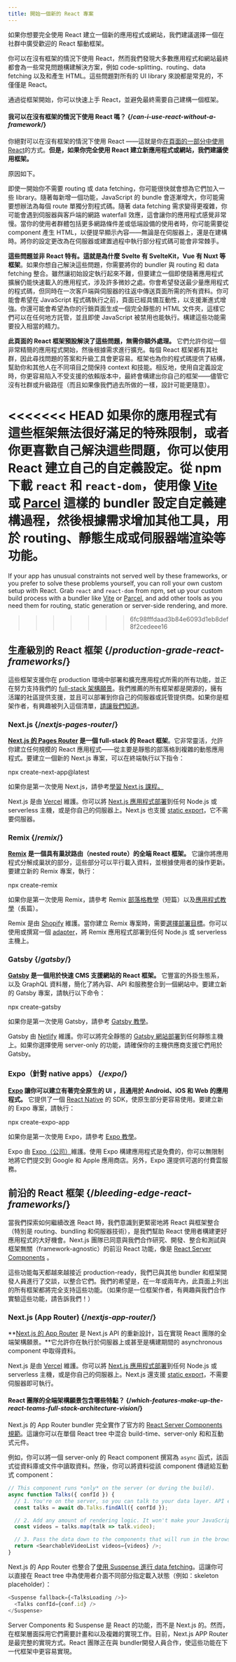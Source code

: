 ```yaml
---
title: 開始一個新的 React 專案
---
```


<Intro>

如果你想要完全使用 React 建立一個新的應用程式或網站，我們建議選擇一個在社群中廣受歡迎的 React 驅動框架。

</Intro>


你可以在沒有框架的情況下使用 React，然而我們發現大多數應用程式和網站最終都會為一些常見問題構建解決方案，例如 code-splitting、routing、data fetching 以及和產生 HTML。這些問題對所有的 UI library 來說都是常見的，不僅僅是 React。

通過從框架開始，你可以快速上手 React，並避免最終需要自己建構一個框架。

<DeepDive>

#### 我可以在沒有框架的情況下使用 React 嗎？ {/*can-i-use-react-without-a-framework*/}

你絕對可以在沒有框架的情況下使用 React ——這就是你[在頁面的一部分中使用 React](/learn/add-react-to-an-existing-project#using-react-for-a-part-of-your-existing-page)的方式。**但是，如果你完全使用 React 建立新應用程式或網站，我們建議使用框架。**

原因如下。

即使一開始你不需要 routing 或 data fetching，你可能很快就會想為它們加入一些 library。隨著每新增一個功能，JavaScript 的 bundle 會逐漸增大，你可能需要想辦法為每個 route 單獨分割程式碼。隨著 data fetching 需求變得更複雜，你可能會遇到伺服器與客戶端的網路 waterfall 效應，這會讓你的應用程式感覺非常慢。當你的使用者群體包括更多網路條件差或低端設備的使用者時，你可能需要從 component 產生 HTML，以便提早顯示內容——無論是在伺服器上，還是在建構時。將你的設定更改為在伺服器或建置過程中執行部分程式碼可能會非常棘手。

**這些問題並非 React 特有。這就是為什麼 Svelte 有 SvelteKit，Vue 有 Nuxt 等框架**。如果你想自己解決這些問題，你需要將你的 bundler 與 routing 和 data fetching 整合。雖然讓初始設定執行起來不難，但要建立一個即使隨著應用程式擴展仍能快速載入的應用程式，涉及許多微妙之處。你會希望發送最少量應用程式的程式碼，但同時在一次客戶端與伺服器的往返中傳送頁面所需的所有資料。你可能會希望在 JavaScript 程式碼執行之前，頁面已經具備互動性，以支援漸進式增強。你還可能會希望為你的行銷頁面生成一個完全靜態的 HTML 文件夾，這樣它們可以在任何地方託管，並且即使 JavaScript 被禁用也能執行。構建這些功能需要投入相當的精力。

**此頁面的 React 框架預設解決了這些問題，無需你額外處理。** 它們允許你從一個非常精簡的應用程式開始，然後根據需求進行擴充。每個 React 框架都有其社群，因此尋找問題的答案和升級工具會更容易。框架也為你的程式碼提供了結構，幫助你和其他人在不同項目之間保持 context 和技能。相反地，使用自定義設定時，你更容易陷入不受支援的依賴版本中，最終會構建出你自己的框架——儘管它沒有社群或升級路徑（而且如果像我們過去所做的一樣，設計可能更隨意）。

<<<<<<< HEAD
如果你的應用程式有這些框架無法很好滿足的特殊限制，或者你更喜歡自己解決這些問題，你可以使用 React 建立自己的自定義設定。從 npm 下載 `react` 和 `react-dom`，使用像 [Vite](https://vitejs.dev/) 或 [Parcel](https://parceljs.org/) 這樣的 bundler 設定自定義建構過程，然後根據需求增加其他工具，用於 routing、靜態生成或伺服器端渲染等功能。
=======
If your app has unusual constraints not served well by these frameworks, or you prefer to solve these problems yourself, you can roll your own custom setup with React. Grab `react` and `react-dom` from npm, set up your custom build process with a bundler like [Vite](https://vite.dev/) or [Parcel](https://parceljs.org/), and add other tools as you need them for routing, static generation or server-side rendering, and more.
>>>>>>> 6fc98fffdaad3b84e6093d1eb8def8f2cedeee16

</DeepDive>

## 生產級別的 React 框架 {/*production-grade-react-frameworks*/}

這些框架支援你在 production 環境中部署和擴充應用程式所需的所有功能，並正在努力支持我們的 [full-stack 架構願景](#which-features-make-up-the-react-teams-full-stack-architecture-vision)。我們推薦的所有框架都是開源的，擁有活躍的社區提供支援，並且可以部署到你自己的伺服器或託管提供商。如果你是框架作者，有興趣被列入這個清單，[請讓我們知道](https://github.com/reactjs/react.dev/issues/new?assignees=&labels=type%3A+framework&projects=&template=3-framework.yml&title=%5BFramework%5D%3A+)。

### Next.js {/*nextjs-pages-router*/}

**[Next.js 的 Pages Router](https://nextjs.org/) 是一個 full-stack 的 React 框架**。它非常靈活，允許你建立任何規模的 React 應用程式——從主要是靜態的部落格到複雜的動態應用程式。要建立一個新的 Next.js 專案，可以在終端執行以下指令：

<TerminalBlock>
npx create-next-app@latest
</TerminalBlock>

如果你是第一次使用 Next.js，請參考[學習 Next.js 課程。](https://nextjs.org/learn)

Next.js 是由 [Vercel](https://vercel.com/) 維護。你可以將 [Next.js 應用程式部署](https://nextjs.org/docs/app/building-your-application/deploying)到任何 Node.js 或 serverless 主機，或是你自己的伺服器上。Next.js 也支援 [static export](https://nextjs.org/docs/pages/building-your-application/deploying/static-exports)，它不需要伺服器。

### Remix {/*remix*/}

**[Remix](https://remix.run/) 是一個具有巢狀路由（nested route）的全端 React 框架。** 它讓你將應用程式分解成巢狀的部分，這些部分可以平行載入資料，並根據使用者的操作更新。要建立新的 Remix 專案，執行：

<TerminalBlock>
npx create-remix
</TerminalBlock>

如果你是第一次使用 Remix，請參考 Remix [部落格教學](https://remix.run/docs/en/main/tutorials/blog)（短篇）以及[應用程式教學](https://remix.run/docs/en/main/tutorials/jokes)（長篇）。

Remix 是由 [Shopify](https://www.shopify.com/) 維護。當你建立 Remix 專案時，需要[選擇部署目標](https://remix.run/docs/en/main/guides/deployment)。你可以使用或撰寫一個 [adapter](https://remix.run/docs/en/main/other-api/adapter)，將 Remix 應用程式部署到任何 Node.js 或 serverless 主機上。

### Gatsby {/*gatsby*/}

**[Gatsby](https://www.gatsbyjs.com/) 是一個用於快速 CMS 支援網站的 React 框架。** 它豐富的外掛生態系，以及 GraphQL 資料層，簡化了將內容、API 和服務整合到一個網站中。要建立新的 Gatsby 專案，請執行以下命令：

<TerminalBlock>
npx create-gatsby
</TerminalBlock>

如果你是第一次使用 Gatsby，請參考 [Gatsby 教學](https://www.gatsbyjs.com/docs/tutorial/)。

Gatsby 由 [Netlify](https://www.netlify.com/) 維護。你可以將完全靜態的 [Gatsby 網站部署](https://www.gatsbyjs.com/docs/how-to/previews-deploys-hosting)到任何靜態主機上。如果你選擇使用 server-only 的功能，請確保你的主機供應商支援它們用於 Gatsby。

### Expo（針對 native apps） {/*expo*/}

**[Expo](https://expo.dev/) 讓你可以建立有著完全原生的 UI ，且通用於 Android、iOS 和 Web 的應用程式。** 它提供了一個 [React Native](https://reactnative.dev/) 的 SDK，使原生部分更容易使用。要建立新的 Expo 專案，請執行：

<TerminalBlock>
npx create-expo-app
</TerminalBlock>

如果你是第一次使用 Expo，請參考 [Expo 教學](https://docs.expo.dev/tutorial/introduction/)。

Expo 由 [Expo（公司）](https://expo.dev/about)維護。使用 Expo 構建應用程式是免費的，你可以無限制地將它們提交到 Google 和 Apple 應用商店。另外，Expo 還提供可選的付費雲服務。

## 前沿的 React 框架 {/*bleeding-edge-react-frameworks*/}

當我們探索如何繼續改進 React 時，我們意識到更緊密地將 React 與框架整合（特別是 routing、bundling 和伺服器技術），是我們幫助 React 使用者構建更好應用程式的大好機會。Next.js 團隊已同意與我們合作研究、開發、整合和測試與框架無關（framework-agnostic）的前沿 React 功能，像是 [React Server Components](/blog/2023/03/22/react-labs-what-we-have-been-working-on-march-2023#react-server-components) 。

這些功能每天都越來越接近 production-ready，我們已與其他 bundler 和框架開發人員進行了交談，以整合它們。我們的希望是，在一年或兩年內，此頁面上列出的所有框架都將完全支持這些功能。（如果你是一位框架作者，有興趣與我們合作實驗這些功能，請告訴我們！）

### Next.js (App Router) {/*nextjs-app-router*/}

**[Next.js 的 App Router](https://nextjs.org/docs) 是 Next.js API 的重新設計，旨在實現 React 團隊的全端架構願景。**它允許你在執行於伺服器上或甚至是構建期間的 asynchronous component 中取得資料。

Next.js 是由 [Vercel](https://vercel.com/) 維護。你可以將 [Next.js 應用程式部署](https://nextjs.org/docs/app/building-your-application/deploying)到任何 Node.js 或 serverless 主機，或是你自己的伺服器上。Next.js 還支援 [static export](https://nextjs.org/docs/app/building-your-application/deploying/static-exports)，不需要伺服器即可執行。

<DeepDive>

#### React 團隊的全端架構願景包含哪些特點？ {/*which-features-make-up-the-react-teams-full-stack-architecture-vision*/}

Next.js 的 App Router bundler 完全實作了官方的 [React Server Components 規範](https://github.com/reactjs/rfcs/blob/main/text/0188-server-components.md)。這讓你可以在單個 React tree 中混合 build-time、server-only 和和互動式元件。

例如，你可以將一個 server-only 的 React component 撰寫為 `async` 函式，該函式從資料庫或文件中讀取資料。然後，你可以將資料從該 component 傳遞給互動式 component：

```js
// This component runs *only* on the server (or during the build).
async function Talks({ confId }) {
  // 1. You're on the server, so you can talk to your data layer. API endpoint not required.
  const talks = await db.Talks.findAll({ confId });

  // 2. Add any amount of rendering logic. It won't make your JavaScript bundle larger.
  const videos = talks.map(talk => talk.video);

  // 3. Pass the data down to the components that will run in the browser.
  return <SearchableVideoList videos={videos} />;
}
```

Next.js 的 App Router 也整合了[使用 Suspense 進行 data fetching](/blog/2022/03/29/react-v18#suspense-in-data-frameworks)。這讓你可以直接在 React tree 中為使用者介面不同部分指定載入狀態（例如：skeleton placeholder）：

```js
<Suspense fallback={<TalksLoading />}>
  <Talks confId={conf.id} />
</Suspense>
```

Server Components 和 Suspense 是 React 的功能，而不是 Next.js 的。然而，在框架層面採用它們需要計畫和以及複雜的實現工作。目前，Next.js APP Router 是最完整的實現方式。React 團隊正在與 bundler開發人員合作，使這些功能在下一代框架中更容易實現。

</DeepDive>
